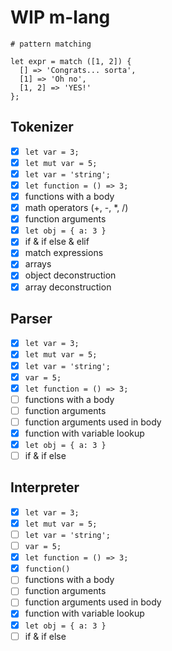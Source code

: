 # WIP m-lang

```
# pattern matching

let expr = match ([1, 2]) {
  [] => 'Congrats... sorta',
  [1] => 'Oh no',
  [1, 2] => 'YES!'
};

```


## Tokenizer

- [x] `let var = 3;`
- [x] `let mut var = 5;`
- [x] `let var = 'string';`
- [x] `let function = () => 3;`
- [x] functions with a body
- [x] math operators (+, -, *, /)
- [x] function arguments
- [x] `let obj = { a: 3 }`
- [x] if & if else & elif
- [x] match expressions
- [x] arrays
- [x] object deconstruction
- [x] array deconstruction

## Parser

- [x] `let var = 3;`
- [x] `let mut var = 5;`
- [x] `let var = 'string';`
- [x] `var = 5;`
- [x] `let function = () => 3;`
- [ ] functions with a body
- [ ] function arguments
- [ ] function arguments used in body
- [x] function with variable lookup
- [x] `let obj = { a: 3 }`
- [ ] if & if else

## Interpreter

- [x] `let var = 3;`
- [x] `let mut var = 5;`
- [ ] `let var = 'string';`
- [ ] `var = 5;`
- [x] `let function = () => 3;`
- [x] `function()`
- [ ] functions with a body
- [ ] function arguments
- [ ] function arguments used in body
- [x] function with variable lookup
- [x] `let obj = { a: 3 }`
- [ ] if & if else
